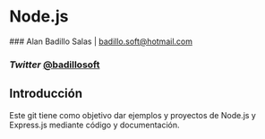# Node.js

### Alan Badillo Salas | badillo.soft@hotmail.com

### _Twitter_ [@badillosoft](https://twitter.com/badillosoft)

## Introducción

Este git tiene como objetivo dar ejemplos y proyectos de
Node.js y Express.js mediante código y documentación.